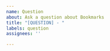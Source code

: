 ```yaml
---
name: Question
about: Ask a question about Bookmarks
title: "[QUESTION] - "
labels: question
assignees: ''

---
```


<!-- Please take some time to read the README. It has a lot of information and your question could be already answered there. -->

<!-- Describe what you would like to know. -->